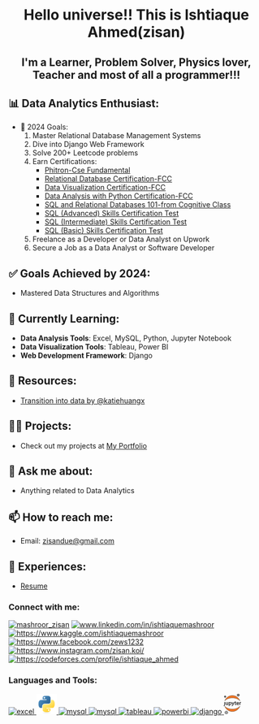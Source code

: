 <h1 align="center">Hello universe!! This is Ishtiaque Ahmed(zisan)</h1>
<h2 align="center">I'm a Learner, Problem Solver, Physics lover, Teacher and most of all a programmer!!!</h2>

## 📊 Data Analytics Enthusiast:

- 🥅 2024 Goals:
  1. Master Relational Database Management Systems
  2. Dive into Django Web Framework
  3. Solve 200+ Leetcode problems
  4. Earn Certifications:
     - [Phitron-Cse Fundamental](https://phitron.io/)
     - [Relational Database Certification-FCC](https://www.freecodecamp.org/learn/relational-database/)
     - [Data Visualization Certification-FCC](https://www.freecodecamp.org/learn/data-visualization/)
     - [Data Analysis with Python Certification-FCC](https://www.freecodecamp.org/learn/data-analysis-with-python/)
     - [SQL and Relational Databases 101-from Cognitive Class](https://cognitiveclass.ai/courses/learn-sql-relational-databases)
     - [SQL (Advanced) Skills Certification Test](https://www.hackerrank.com/skills-verification/sql_advanced)
     - [SQL (Intermediate) Skills Certification Test](https://www.hackerrank.com/skills-verification/sql_intermediate)
     - [SQL (Basic) Skills Certification Test](https://www.hackerrank.com/skills-verification/sql_basic)
  5. Freelance as a Developer or Data Analyst on Upwork
  6. Secure a Job as a Data Analyst or Software Developer

## ✅ Goals Achieved by 2024:
- Mastered Data Structures and Algorithms

## 🌱 Currently Learning:
- **Data Analysis Tools**: Excel, MySQL, Python, Jupyter Notebook
- **Data Visualization Tools**: Tableau, Power BI
- **Web Development Framework**: Django

## 🧠 Resources:
- [Transition into data by @katiehuangx](https://github.com/mashroorzisan/Transition-into-Data-Analytics)

## 👨‍💻 Projects:
- Check out my projects at [My Portfolio](https://mashroorzisan.wixsite.com/my-site)

## 💬 Ask me about:
- Anything related to Data Analytics

## 📫 How to reach me:
- Email: zisandue@gmail.com

## 📄 Experiences:
- [Resume](https://drive.google.com/file/d/16Xwpc8m2HGj1vTa7eQ43FV29t2L7CAO6/view?usp=sharing)

<h3 align="left">Connect with me:</h3>
<p align="left">
  <a href="https://twitter.com/mashroor_zisan" target="_blank"><img src="https://raw.githubusercontent.com/rahuldkjain/github-profile-readme-generator/master/src/images/icons/Social/twitter.svg" alt="mashroor_zisan" height="30" width="40" /></a>
  <a href="https://linkedin.com/in/www.linkedin.com/in/ishtiaquemashroor" target="_blank"><img src="https://raw.githubusercontent.com/rahuldkjain/github-profile-readme-generator/master/src/images/icons/Social/linked-in-alt.svg" alt="www.linkedin.com/in/ishtiaquemashroor" height="30" width="40" /></a>
  <a href="https://kaggle.com/https://www.kaggle.com/ishtiaquemashroor" target="_blank"><img src="https://raw.githubusercontent.com/rahuldkjain/github-profile-readme-generator/master/src/images/icons/Social/kaggle.svg" alt="https://www.kaggle.com/ishtiaquemashroor" height="30" width="40" /></a>
  <a href="https://fb.com/https://www.facebook.com/zews1232" target="_blank"><img src="https://raw.githubusercontent.com/rahuldkjain/github-profile-readme-generator/master/src/images/icons/Social/facebook.svg" alt="https://www.facebook.com/zews1232" height="30" width="40" /></a>
  <a href="https://instagram.com/https://www.instagram.com/zisan.koi/" target="_blank"><img src="https://raw.githubusercontent.com/rahuldkjain/github-profile-readme-generator/master/src/images/icons/Social/instagram.svg" alt="https://www.instagram.com/zisan.koi/" height="30" width="40" /></a>
  <a href="https://codeforces.com/profile/ishtiaque_ahmed" target="_blank"><img src="https://raw.githubusercontent.com/rahuldkjain/github-profile-readme-generator/master/src/images/icons/Social/codeforces.svg" alt="https://codeforces.com/profile/ishtiaque_ahmed" height="30" width="40" /></a>
</p>

<h3 align="left">Languages and Tools:</h3>
<p align="left"> 
  <a href="https://www.microsoft.com/en-us/microsoft-365/excel" target="_blank" rel="noreferrer"> 
    <img src="https://cdn.worldvectorlogo.com/logos/excel-4.svg" alt="excel" width="40" height="40"/> 
  </a>
  <a href="https://www.python.org" target="_blank" rel="noreferrer"> 
    <img src="https://raw.githubusercontent.com/devicons/devicon/master/icons/python/python-original.svg" alt="python" width="40" height="40"/> 
  </a>
  <a href="https://www.mysql.com/" target="_blank" rel="noreferrer"> 
    <img src="https://cdn.worldvectorlogo.com/logos/mysql-logo.svg" alt="mysql" width="40" height="40"/> 
  </a>
  <a href="https://www.postgresql.org/" target="_blank" rel="noreferrer"> 
    <img src="https://cdn.worldvectorlogo.com/logos/postgresql.svg" alt="mysql" width="40" height="40"/> 
  </a>
  <a href="https://www.tableau.com/" target="_blank" rel="noreferrer"> 
    <img src="https://cdn.worldvectorlogo.com/logos/tableau-software.svg" alt="tableau" width="40" height="40"/> 
  </a>
  <a href="https://powerbi.microsoft.com/" target="_blank" rel="noreferrer"> 
    <img src="https://cdn.worldvectorlogo.com/logos/power-bi.svg" alt="powerbi" width="40" height="40"/> 
  </a>
  <a href="https://www.djangoproject.com/" target="_blank" rel="noreferrer"> 
    <img src="https://www.svgrepo.com/show/373554/django.svg" alt="django" width="40" height="40"/> 
  </a>
  <a href="https://jupyter.org/" target="_blank" rel="noreferrer"> 
    <svg width="40" height="40" viewBox="0 0 300.00 300.00" version="1.1" xmlns="http://www.w3.org/2000/svg" xmlns:xlink="http://www.w3.org/1999/xlink" preserveAspectRatio="xMidYMid" fill="#000000" stroke="#000000" stroke-width="3"><g id="SVGRepo_bgCarrier" stroke-width="0"></g><g id="SVGRepo_tracerCarrier" stroke-linecap="round" stroke-linejoin="round"></g><g id="SVGRepo_iconCarrier"> <g> <path d="M10.5838307,156.409656 L10.5838307,156.196646 L10.5838307,123.657627 L17.7200527,123.657627 L17.7200527,158.912657 C18.0516208,161.753926 17.8075656,164.63288 17.0023629,167.377784 C16.19722,170.122687 14.8474392,172.677251 13.0335946,174.88924 C9.6624625,177.797086 5.34298451,179.369568 0.891381719,179.309391 L0.145805038,173.983903 C3.01718628,173.985518 5.78730255,172.922981 7.92105685,171.001585 C9.83826599,168.76489 10.5838307,165.729334 10.5838307,156.409656 Z M63.8037763,152.209035 C63.8037763,156.203166 63.8037763,159.771277 64.1232613,162.860071 L57.7859014,162.860071 L57.3598815,156.522711 C56.0343268,158.765028 54.1386519,160.616318 51.8656486,161.888456 C49.5925854,163.160593 47.0232464,163.808237 44.4187946,163.765408 C38.2412071,163.765408 30.8919752,160.410366 30.8919752,146.723715 L30.8919752,123.983721 L38.0281972,123.983721 L38.0281972,145.285823 C38.0281972,152.688352 40.3181887,157.641058 46.7620834,157.641058 C48.0878176,157.655354 49.4030239,157.404719 50.6306575,156.903927 C51.8582911,156.403136 52.9735276,155.662296 53.9110465,154.724777 C54.8485056,153.787318 55.5894046,152.672022 56.0901963,151.444448 C56.5909282,150.216815 56.8415633,148.901549 56.8273268,147.575814 L56.8273268,123.717444 L63.9634889,123.717444 L63.9634889,151.996025 L63.8037763,152.209035 Z M77.330762,136.653806 C77.330762,131.70104 77.330762,127.653648 77.0112304,123.979032 L83.4018876,123.979032 L83.7213726,130.635931 C85.1452074,128.23088 87.1949721,126.257257 89.6521533,124.925482 C92.1093944,123.593709 94.8819333,122.953703 97.6742718,123.073695 C107.153723,123.073695 114.289945,131.008713 114.289945,142.831393 C114.289945,156.784292 105.715831,163.707504 96.4493898,163.707504 C94.0776877,163.813321 91.7187865,163.305232 89.6009496,162.232346 C87.4831127,161.159401 85.6780613,159.558028 84.3604623,157.583154 L84.3604623,178.885226 L77.330762,178.885226 L77.330762,136.813578 L77.330762,136.653806 Z M84.3604623,147.038594 C84.3797833,148.004885 84.4867369,148.967408 84.6800071,149.914378 C85.2842232,152.279021 86.6597255,154.374666 88.5887785,155.869683 C90.5178913,157.364761 92.8904309,158.173852 95.3310427,158.168947 C102.840047,158.168947 107.260258,152.044597 107.260258,143.150938 C107.260258,135.375686 103.106354,128.718758 95.59735,128.718758 C92.6257387,128.962101 89.844945,130.280974 87.7762781,132.428062 C85.7076111,134.575149 84.4931374,137.403079 84.3604623,140.381689 L84.3604623,147.038594 Z M127.004503,123.94359 L135.578617,146.896647 C136.483954,149.452886 137.442529,152.54168 138.081618,154.831671 C138.827183,152.488442 139.625985,149.506124 140.58462,146.736875 L148.359872,123.94359 L155.868876,123.94359 L145.21784,151.636343 C139.892293,164.950152 136.643726,171.820127 131.744199,175.97403 C129.27643,178.228071 126.267791,179.805756 123.010354,180.553953 L121.252929,174.589376 C123.530581,173.840999 125.645092,172.666304 127.48382,171.127799 C130.081872,169.010501 132.14366,166.310102 133.501635,163.246013 C133.792288,162.715372 133.990404,162.139031 134.087428,161.541814 C134.026892,160.899135 133.865146,160.270094 133.60817,159.677902 L119.122716,123.837079 L126.897968,123.837079 L127.004503,123.94359 Z M174.813541,112.770851 L174.813541,123.954441 L185.038557,123.954441 L185.038557,129.279989 L174.813541,129.279989 L174.813541,150.262575 C174.813541,155.055568 176.198196,157.824817 180.139089,157.824817 C181.538758,157.847727 182.935316,157.686579 184.292992,157.345559 L184.612537,162.671047 C182.57671,163.376355 180.428486,163.701283 178.275118,163.629682 C176.849069,163.718929 175.420569,163.498622 174.087657,162.983833 C172.754744,162.469044 171.549004,161.671976 170.553103,160.647363 C168.383883,157.745977 167.394359,154.130491 167.783854,150.528882 L167.783854,129.226751 L161.712742,129.226751 L161.712742,123.901204 L167.890329,123.901204 L167.890329,114.421764 L174.813541,112.770851 Z M198.184399,144.647511 C198.03988,146.453639 198.289199,148.269577 198.915189,149.969888 C199.541179,151.670199 200.528884,153.214267 201.810114,154.495437 C203.091285,155.776667 204.635352,156.764373 206.335664,157.390363 C208.035975,158.016352 209.851913,158.265672 211.658041,158.121153 C215.311153,158.202863 218.940457,157.513288 222.309077,156.097409 L223.533958,161.422956 C219.400274,163.12572 214.955358,163.942168 210.486396,163.819423 C207.881107,163.997798 205.268101,163.61054 202.826592,162.684147 C200.385023,161.757814 198.172795,160.3143 196.341489,158.452721 C194.51022,156.591082 193.103284,154.355345 192.217196,151.898941 C191.331104,149.442478 190.986827,146.82349 191.207978,144.221491 C191.207978,132.505346 198.184399,123.238905 209.581059,123.238905 C222.362314,123.238905 225.557643,134.422495 225.557643,141.558717 C225.625954,142.658281 225.625954,143.761016 225.557643,144.860581 L198.024687,144.860581 L198.184399,144.647511 Z M219.06051,139.322023 C219.266043,137.898188 219.163995,136.446897 218.761184,135.065892 C218.358433,133.684886 217.664311,132.406228 216.725656,131.316115 C215.786941,130.226062 214.625525,129.349856 213.31959,128.746561 C212.013656,128.143278 210.59353,127.826939 209.155039,127.818864 C206.228949,128.030665 203.487515,129.327603 201.467959,131.455549 C199.448402,133.583436 198.296377,136.388874 198.237697,139.322023 L219.06051,139.322023 Z M236.385366,136.053478 C236.385366,131.473555 236.385366,127.532637 236.065834,123.911277 L242.456492,123.911277 L242.456492,131.526792 L242.775977,131.526792 C243.446769,129.176325 244.83268,127.093027 246.741335,125.566097 C248.64999,124.039161 250.986699,123.144369 253.427072,123.005938 C254.098762,122.917777 254.779066,122.917777 255.450756,123.005938 L255.450756,129.66288 C254.63688,129.568608 253.814868,129.568608 253.000992,129.66288 C250.58353,129.756495 248.282771,130.726973 246.528505,132.393068 C244.774238,134.059104 243.686458,136.306745 243.468304,138.716252 C243.269171,139.805946 243.162278,140.910475 243.148819,142.018055 L243.148819,162.734394 L236.11909,162.734394 L236.11909,136.106715 L236.385366,136.053478 Z" fill="#4E4E4E"> </path> <path d="M233.257943,16.9621357 C233.476636,20.5398773 232.625434,24.1017075 230.812666,27.1939108 C228.999898,30.286174 226.307754,32.7687777 223.079047,34.3255867 C219.85034,35.8823358 216.231324,36.4427655 212.683013,35.9355136 C209.134702,35.4282017 205.817704,33.8761781 203.154559,31.4770796 C200.491421,29.0780409 198.602703,25.9404959 197.729013,22.4642047 C196.855323,18.9879135 197.036209,15.330196 198.248625,11.9570899 C199.461041,8.5839838 201.650109,5.64808944 204.536953,3.52346926 C207.423803,1.39884909 210.877782,0.181657262 214.458814,0.0269503701 C216.806708,-0.10224713 219.156996,0.233972409 221.374429,1.01627461 C223.591922,1.79857323 225.632893,3.01152758 227.379981,4.58537259 C229.12701,6.15922358 230.54576,8.06291398 231.554522,10.1869719 C232.563283,12.3110298 233.142196,14.6135829 233.257943,16.9621357 Z" fill="#767677"> </path> <path d="M127.952969,225.540984 C80.0236372,225.540984 37.8984531,208.339518 16.1170646,182.936721 C24.5683135,205.78944 39.8176362,225.504615 59.8124569,239.428562 C79.8070981,253.352629 103.588124,260.816651 127.952969,260.816651 C152.318411,260.816651 176.098839,253.352629 196.094019,239.428562 C216.0886,225.504615 231.337863,205.78944 239.789471,182.936721 C218.061379,208.339518 176.095848,225.540984 127.952969,225.540984 Z" fill="#F37726"> </path> <path d="M127.952969,60.3543133 C175.882898,60.3543133 218.008142,77.5557785 239.789471,102.958396 C231.337863,80.1058563 216.0886,60.3906823 196.094019,46.4667348 C176.098839,32.5427873 152.318411,25.0784666 127.952969,25.0784666 C103.588124,25.0784666 79.8070981,32.5427873 59.8124569,46.4667348 C39.8176362,60.3906823 24.5683135,80.1058563 16.1170646,102.958396 C37.8984531,77.502541 79.8106871,60.3543133 127.952969,60.3543133 Z" fill="#F37726"> </path> <path d="M61.9716874,274.975202 C62.2528294,279.48161 61.186045,283.969713 58.9072992,287.867658 C56.6284936,291.765602 53.2409116,294.896926 49.1761363,296.862707 C45.1113611,298.828488 40.5533909,299.539717 36.0829934,298.905772 C31.6125362,298.271767 27.4320141,296.321359 24.0740419,293.30297 C20.7160636,290.284582 18.3326671,286.334835 17.2274978,281.957035 C16.1223339,277.579176 16.3454363,272.971497 17.868382,268.720869 C19.3913284,264.470301 22.1451683,260.769335 25.7790187,258.089483 C29.4129289,255.40962 33.7623156,253.872201 38.2730898,253.673106 C41.2280121,253.515051 44.1851476,253.940738 46.9755719,254.925846 C49.7659364,255.910962 52.3349165,257.436187 54.5356604,259.414404 C56.7364042,261.392633 58.5259031,263.785032 59.8017495,266.455044 C61.0776558,269.124996 61.8150255,272.02022 61.9716874,274.975202 Z" fill="#9E9E9E"> </path> <path d="M21.5641016,54.5650606 C18.9814831,54.6363631 16.4354131,53.9424806 14.2460944,52.570687 C12.0567996,51.1988336 10.3219858,49.2102622 9.25983722,46.8551295 C8.19768984,44.499937 7.85562972,41.8832824 8.276674,39.3342215 C8.69771827,36.7851606 9.86306631,34.4174662 11.6261678,32.5289814 C13.3892752,30.6404727 15.6714246,29.3154324 18.1856119,28.7204982 C20.6997394,28.1255646 23.3336813,28.2873008 25.7562282,29.1853653 C28.1787154,30.0834346 30.2815979,31.6777312 31.800363,33.767765 C33.3191879,35.8578106 34.1861222,38.3502842 34.2921188,40.9317063 C34.3930308,44.4222341 33.113057,47.8117302 30.7300493,50.3642007 C28.3470417,52.916731 25.0533134,54.4262842 21.5641016,54.5650606 Z" fill="#616262"> </path> </g> </g></svg>
  </a>
</p>

<p><img align="left" src="https://github-readme-stats.vercel.app/api/top-langs?username
